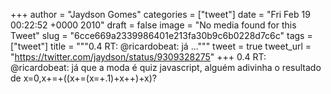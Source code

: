 
+++
author = "Jaydson Gomes"
categories = ["tweet"]
date = "Fri Feb 19 00:22:52 +0000 2010"
draft = false
image = "No media found for this Tweet"
slug = "6cce669a2339986401e213fa30b9c6b0228d7c6c"
tags = ["tweet"]
title = """0.4 RT: @ricardobeat: já ..."""
tweet = true
tweet_url = "https://twitter.com/jaydson/status/9309328275"
+++
0.4 RT: @ricardobeat: já que a moda é quiz javascript, alguém adivinha o resultado de x=0,x+=+((x+=(x=+.1)+x++)+x)?

